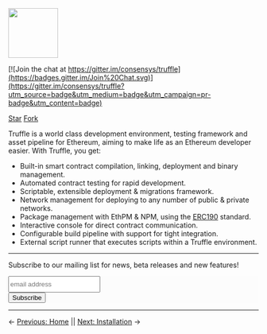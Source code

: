 <img src='img/logo.png' width="100px" />

[![Join the chat at https://gitter.im/consensys/truffle](https://badges.gitter.im/Join%20Chat.svg)](https://gitter.im/consensys/truffle?utm_source=badge&utm_medium=badge&utm_campaign=pr-badge&utm_content=badge)

<a class="github-button" href="https://github.com/consensys/truffle" data-icon="octicon-star" data-count-href="/consensys/truffle/stargazers" data-count-api="/repos/consensys/truffle#stargazers_count" data-count-aria-label="# stargazers on GitHub" aria-label="Star consensys/truffle on GitHub">Star</a>
<a class="github-button" href="https://github.com/consensys/truffle/fork" data-icon="octicon-repo-forked" data-count-href="/consensys/truffle/network" data-count-api="/repos/consensys/truffle#forks_count" data-count-aria-label="# forks on GitHub" aria-label="Fork consensys/truffle on GitHub">Fork</a>

Truffle is a world class development environment, testing framework and asset pipeline for Ethereum, aiming to make life as an Ethereum developer easier. With Truffle, you get:

* Built-in smart contract compilation, linking, deployment and binary management.
* Automated contract testing for rapid development.
* Scriptable, extensible deployment & migrations framework.
* Network management for deploying to any number of public & private networks.
* Package management with EthPM & NPM, using the [ERC190](https://github.com/ethereum/EIPs/issues/190) standard.
* Interactive console for direct contract communication.
* Configurable build pipeline with support for tight integration.
* External script runner that executes scripts within a Truffle environment.

-------------------------------

Subscribe to our mailing list for news, beta releases and new features!

<!-- Begin MailChimp Signup Form -->
<link href="//cdn-images.mailchimp.com/embedcode/slim-10_7.css" rel="stylesheet" type="text/css">
<style type="text/css">
	#mc_embed_signup{background:#FCFCFC; clear:left; font:14px Helvetica,Arial,sans-serif; }
  #mc_embed_signup form{padding-left: 0px; padding-top: 0px;}
  #mc_embed_signup input.email{display: inline-block; vertical-align: top; margin-right: 5px; min-height: 33px; color: black;}
</style>
<div id="mc_embed_signup">
<form action="//readthedocs.us14.list-manage.com/subscribe/post?u=563e4b50100f771d2d17cf7a5&amp;id=b754a8ab50" method="post" id="mc-embedded-subscribe-form" name="mc-embedded-subscribe-form" class="validate" style="padding-left: 0; padding-top: 0;" target="_blank" novalidate>
    <div id="mc_embed_signup_scroll">
	<input type="email" value="" name="EMAIL" class="email" id="mce-EMAIL" placeholder="email address" required>
    <!-- real people should not fill this in and expect good things - do not remove this or risk form bot signups-->
    <div style="position: absolute; left: -5000px;" aria-hidden="true"><input type="text" name="b_563e4b50100f771d2d17cf7a5_b754a8ab50" tabindex="-1" value=""></div>
    <div class="clear"><input type="submit" value="Subscribe" name="subscribe" id="mc-embedded-subscribe" class="btn btn-neutral"></div>
    </div>
</form>
</div>

<!--End mc_embed_signup-->

-------------------------------
<!-- previous/next page links -->
&larr; [Previous: Home](http://truffleframework.com/) || [Next: Installation](/docs/getting_started/installation) &rarr;

<script>
  (function(i,s,o,g,r,a,m){i['GoogleAnalyticsObject']=r;i[r]=i[r]||function(){
  (i[r].q=i[r].q||[]).push(arguments)},i[r].l=1*new Date();a=s.createElement(o),
  m=s.getElementsByTagName(o)[0];a.async=1;a.src=g;m.parentNode.insertBefore(a,m)
  })(window,document,'script','https://www.google-analytics.com/analytics.js','ga');

  ga('create', 'UA-83874933-1', 'auto');
  ga('send', 'pageview');
</script>
